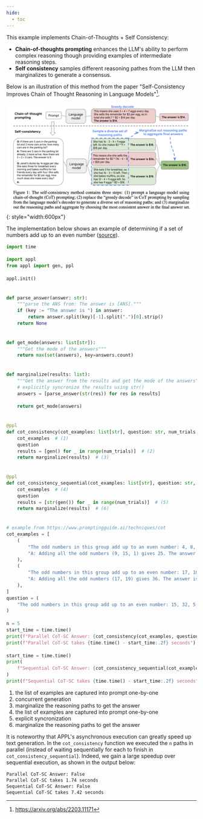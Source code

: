 ```yaml
---
hide:
  - toc
---
```


This example implements Chain-of-Thoughts + Self Consistency:

* **Chain-of-thoughts prompting** enhances the LLM's ability to perform complex reasoning though providing examples of intermediate reasoning steps.
* **Self consistency** samples different reasoning pathes from the LLM then marginalizes to generate a consensus. 

Below is an illustration of this method from the paper "Self-Consistency Improves Chain of Thought Reasoning in Language Models"[^1].

![CoT-SC Example](../../_assets/cot_sc.png){: style="width:600px"}

The implementation below shows an example of determining if a set of numbers add up to an even number ([source](https://www.promptingguide.ai/techniques/cot)).

```python linenums="1"
import time

import appl
from appl import gen, ppl

appl.init()


def parse_answer(answer: str):
    """parse the ANS from: The answer is [ANS]."""
    if (key := "The answer is ") in answer:
        return answer.split(key)[-1].split(".")[0].strip()
    return None


def get_mode(answers: list[str]):
    """Get the mode of the answers"""
    return max(set(answers), key=answers.count)


def marginalize(results: list):
    """Get the answer from the results and get the mode of the answers"""
    # explicitly syncronize the results using str()
    answers = [parse_answer(str(res)) for res in results]

    return get_mode(answers)


@ppl
def cot_consistency(cot_examples: list[str], question: str, num_trials: int):
    cot_examples  # (1)
    question
    results = [gen() for _ in range(num_trials)]  # (2)
    return marginalize(results)  # (3)


@ppl
def cot_consistency_sequential(cot_examples: list[str], question: str, num_trials: int):
    cot_examples  # (4)
    question
    results = [str(gen()) for _ in range(num_trials)]  # (5)
    return marginalize(results)  # (6)


# example from https://www.promptingguide.ai/techniques/cot
cot_examples = [
    (
        "The odd numbers in this group add up to an even number: 4, 8, 9, 15, 12, 2, 1.\n"
        "A: Adding all the odd numbers (9, 15, 1) gives 25. The answer is False."
    ),
    (
        "The odd numbers in this group add up to an even number: 17, 10, 19, 4, 8, 12, 24.\n"
        "A: Adding all the odd numbers (17, 19) gives 36. The answer is True."
    ),
]
question = (
    "The odd numbers in this group add up to an even number: 15, 32, 5, 13, 82, 7, 1."
)

n = 5
start_time = time.time()
print(f"Parallel CoT-SC Answer: {cot_consistency(cot_examples, question, n)}")
print(f"Parallel CoT-SC takes {time.time() - start_time:.2f} seconds")

start_time = time.time()
print(
    f"Sequential CoT-SC Answer: {cot_consistency_sequential(cot_examples, question, n)}"
)
print(f"Sequential CoT-SC takes {time.time() - start_time:.2f} seconds")
```

1. the list of examples are captured into prompt one-by-one 
2. concurrent generation
3. marginalize the reasoning paths to get the answer
4. the list of examples are captured into prompt one-by-one
5. explicit syncronization
6. marginalize the reasoning paths to get the answer

It is noteworthy that APPL's asynchronous execution can greatly speed up text generation. In the `cot_consistency` function we executed the `n` paths in parallel (instead of waiting sequentially for each to finish in `cot_consistency_sequential`). Indeed, we gain a large speedup over sequential execution, as shown in the output below:

```
Parallel CoT-SC Answer: False
Parallel CoT-SC takes 1.74 seconds
Sequential CoT-SC Answer: False
Sequential CoT-SC takes 7.42 seconds
```

[^1]: https://arxiv.org/abs/2203.11171